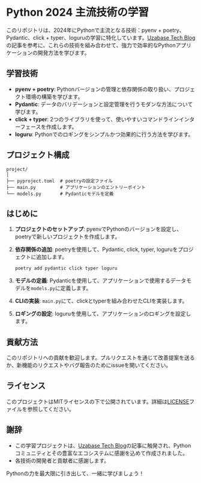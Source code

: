 # Python 2024 主流技術の学習

このリポジトリは、2024年にPythonで主流となる技術：pyenv + poetry、Pydantic、click + typer、loguruの学習に特化しています。[Uzabase Tech Blog](https://tech.uzabase.com/entry/2024/02/02/120601)の記事を参考に、これらの技術を組み合わせて、強力で効率的なPythonアプリケーションの開発方法を学びます。

## 学習技術

- **pyenv + poetry**: Pythonバージョンの管理と依存関係の取り扱い、プロジェクト環境の構築を学びます。
- **Pydantic**: データのバリデーションと設定管理を行うモダンな方法について学びます。
- **click + typer**: 2つのライブラリを使って、使いやすいコマンドラインインターフェースを作成します。
- **loguru**: Pythonでのロギングをシンプルかつ効果的に行う方法を学びます。

## プロジェクト構成

```plaintext
project/
│
├── pyproject.toml  # poetryの設定ファイル
├── main.py         # アプリケーションのエントリーポイント
└── models.py       # Pydanticモデルを定義
```

## はじめに

1. **プロジェクトのセットアップ**: pyenvでPythonのバージョンを設定し、poetryで新しいプロジェクトを作成します。
2. **依存関係の追加**: poetryを使用して、Pydantic, click, typer, loguruをプロジェクトに追加します。

   ```bash
   poetry add pydantic click typer loguru
   ```

3. **モデルの定義**: Pydanticを使用して、アプリケーションで使用するデータモデルを`models.py`に定義します。
4. **CLIの実装**: `main.py`にて、clickとtyperを組み合わせたCLIを実装します。
5. **ロギングの設定**: loguruを使用して、アプリケーションのロギングを設定します。

## 貢献方法

このリポジトリへの貢献を歓迎します。プルリクエストを通じて改善提案を送るか、新機能のリクエストやバグ報告のためにissueを開いてください。

## ライセンス

このプロジェクトはMITライセンスの下で公開されています。詳細は[LICENSE](LICENSE)ファイルを参照してください。

## 謝辞

- この学習プロジェクトは、[Uzabase Tech Blog](https://tech.uzabase.com/entry/2024/02/02/120601)の記事に触発され、Pythonコミュニティとその豊富なエコシステムに感謝を込めて作成されました。
- 各技術の開発者と貢献者に感謝します。

Pythonの力を最大限に引き出して、一緒に学びましょう！

